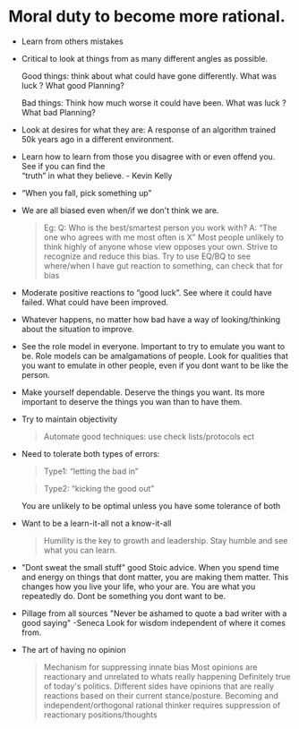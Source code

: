 # Moral duty to become more rational.

- Learn from others mistakes

- Critical to look at things from as many different angles as possible.

   Good things: think about what could have gone differently. What was luck ? What good Planning?
                          
   Bad things: Think how much worse it could have been. What was luck ? What bad Planning?
   
                           
- Look at desires for what they are: A response of an algorithm trained 50k years ago in a different environment. 
  
- Learn how to learn from those you disagree with  or even offend you. See if you can find the   
    “truth” in what they believe.  - Kevin Kelly
- “When you fall, pick something up”
- We are all biased even when/if we don't think we are.

   > Eg: 
   > Q: Who is the best/smartest person you work with?
   > A: “The one who agrees with me most often is X”
   > Most people unlikely to think highly of anyone whose view opposes your own. 
   > Strive to recognize and reduce this bias.
   > Try to use EQ/BQ to see where/when I have gut reaction to something, can check that for bias
   
- Moderate positive reactions to “good luck”. See where it could have failed. What could have been improved. 

- Whatever happens, no matter how bad have a way of looking/thinking about the situation to improve.

- See the role model in everyone.
  Important to try to emulate you want to be. 
  Role models can be amalgamations of people.
  Look for qualities that you want to emulate in other people, even if you dont want to be like the person.

- Make yourself dependable. 
  Deserve the things you want. 
  Its more important to deserve the things you wan than to have them.

- Try to maintain objectivity
    > Automate good techniques: use check lists/protocols ect

- Need to tolerate both types of errors: 

   > Type1: “letting the bad in”

   > Type2: “kicking the good out”  

   You are unlikely to be optimal unless you have some tolerance of both

- Want to be a learn-it-all not a know-it-all
   > Humility is the key to growth and leadership.  Stay humble and see what you can learn.

- "Dont sweat the small stuff" good Stoic advice. 
   When you spend time and energy on things that dont matter, you are making them matter. 
   This changes how you live your life, who your are. 
   You are what you repeatedly do. 
   Dont be something you dont want to be.

- Pillage from all sources 
  "Never be ashamed to quote a bad writer with a good saying" -Seneca
  Look for wisdom independent of where it comes from. 

- The art of having no opinion
  > Mechanism for suppressing innate bias
  > Most opinions are reactionary and unrelated to whats really happening
  > Definitely true of today's politics. Different sides have opinions that are really reactions based on their current stance/posture.
  > Becoming and independent/orthogonal rational thinker requires suppression of reactionary positions/thoughts  
